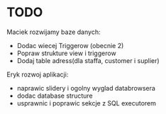 # TODO 

Maciek
rozwijamy baze danych:
* Dodac wiecej Triggerow (obecnie 2)
* Popraw strukture view i triggerow
* Dodaj table adress(dla staffa, customer i suplier)


Eryk
rozwoj aplikacji:
* naprawic slidery i ogolny wyglad databrowsera
* dodac database structure
* usprawnic i poprawic sekcje z SQL executorem
  
